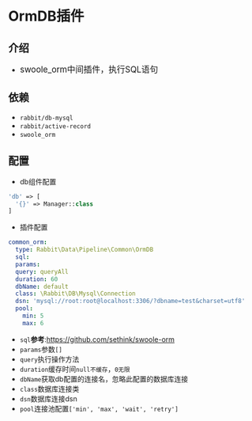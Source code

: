 # OrmDB插件

## 介绍

* <big>swoole_orm中间插件，执行SQL语句</big>

## 依赖

* `rabbit/db-mysql`
* `rabbit/active-record`
* `swoole_orm`

## 配置

* db组件配置

```php
'db' => [
  '{}' => Manager::class
]
```

* 插件配置

```yaml
common_orm:
  type: Rabbit\Data\Pipeline\Common\OrmDB
  sql:
  params:
  query: queryAll
  duration: 60
  dbName: default
  class: \Rabbit\DB\Mysql\Connection
  dsn: 'mysql://root:root@localhost:3306/?dbname=test&charset=utf8'
  pool:
    min: 5
    max: 6
```

* `sql`__参考__:<https://github.com/sethink/swoole-orm>
* `params`参数`[]`
* `query`执行操作方法
* `duration`缓存时间`null不缓存`，`0无限`
* `dbName`获取db配置的连接名，忽略此配置的数据库连接
* `class`数据库连接类
* `dsn`数据库连接dsn
* `pool`连接池配置`['min', 'max', 'wait', 'retry']`